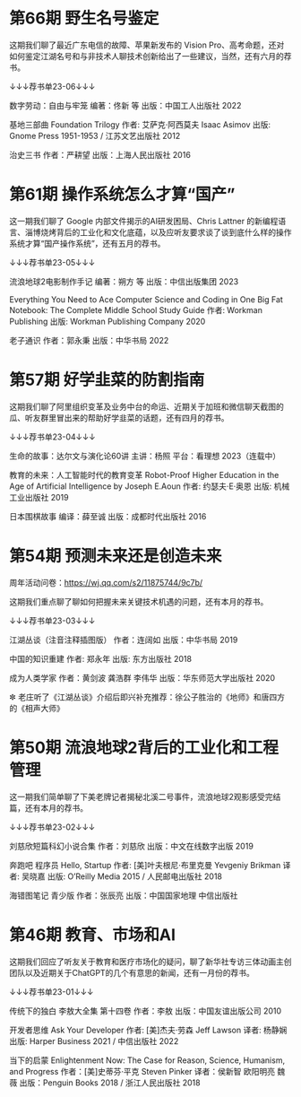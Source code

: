 # 第66期 野生名号鉴定
这期我们聊了最近广东电信的故障、苹果新发布的 Vision Pro、高考命题，还对如何鉴定江湖名号和与非技术人聊技术创新给出了一些建议，当然，还有六月的荐书。

↓↓↓荐书单23-06↓↓↓

数字劳动：自由与牢笼
编著：佟新 等
出版：中国工人出版社 2022

基地三部曲
Foundation Trilogy
作者: 艾萨克·阿西莫夫 Isaac Asimov
出版: Gnome Press 1951-1953 / 江苏文艺出版社 2012

治史三书
作者：严耕望
出版：上海人民出版社 2016

# 第61期 操作系统怎么才算“国产”
这一期我们聊了 Google 内部文件揭示的AI研发困局、Chris Lattner 的新编程语言、淄博烧烤背后的工业化和文化底蕴，以及应听友要求谈了谈到底什么样的操作系统才算“国产操作系统”，还有五月的荐书。

↓↓↓荐书单23-05↓↓↓

流浪地球2电影制作手记
编著：朔方 等
出版：中信出版集团 2023

Everything You Need to Ace Computer Science and Coding in One Big Fat Notebook: The Complete Middle School Study Guide
作者: Workman Publishing
出版: Workman Publishing Company 2020

老子通识
作者：郭永秉
出版：中华书局 2022

# 第57期 好学韭菜的防割指南
这期我们聊了阿里组织变革及业务中台的命运、近期关于加班和微信聊天截图的瓜、听友群里冒出来的帮助好学韭菜的话题，还有四月的荐书。

↓↓↓荐书单23-04↓↓↓

生命的故事：达尔文与演化论60讲
主讲：杨照
平台：看理想 2023（连载中）

教育的未来：人工智能时代的教育变革
Robot-Proof Higher Education in the Age of Artificial Intelligence by Joseph E.Aoun
作者: 约瑟夫·E·奥恩
出版: 机械工业出版社 2019

日本围棋故事
编译：薛至诚
出版：成都时代出版社 2016

# 第54期 预测未来还是创造未来
周年活动问卷：https://wj.qq.com/s2/11875744/9c7b/

这期我们重点聊了聊如何把握未来关键技术机遇的问题，还有本月的荐书。

↓↓↓荐书单23-03↓↓↓

江湖丛谈（注音注释插图版）
作者：连阔如
出版：中华书局 2019

中国的知识重建
作者: 郑永年
出版: 东方出版社 2018

成为人类学家
作者：黄剑波 龚浩群 李伟华
出版：华东师范大学出版社 2020

✼ 老庄听了《江湖丛谈》介绍后即兴补充推荐：徐公子胜治的《地师》和唐四方的《相声大师》

# 第50期 流浪地球2背后的工业化和工程管理
这一期我们简单聊了下美老牌记者揭秘北溪二号事件，流浪地球2观影感受完结篇，还有本月的荐书。

↓↓↓荐书单23-02↓↓↓

刘慈欣短篇科幻小说合集
作者：刘慈欣
出版：中文在线数字出版 2019

奔跑吧 程序员
Hello, Startup
作者: [美]叶夫根尼·布里克曼 Yevgeniy Brikman
译者: 吴晓嘉
出版: O’Reilly Media 2015 / 人民邮电出版社 2018

海错图笔记 青少版
作者：张辰亮
出版：中国国家地理 中信出版社

# 第46期 教育、市场和AI
这期我们回应了听友关于教育和医疗市场化的疑问，聊了新华社专访三体动画主创团队以及近期关于ChatGPT的几个有意思的新闻，还有一月份的荐书。

↓↓↓荐书单23-01↓↓↓

传统下的独白
李敖大全集 第十四卷
作者：李敖
出版：中国友谊出版公司 2010

开发者思维
Ask Your Developer
作者: [美]杰夫·劳森 Jeff Lawson
译者: 杨静娴
出版: Harper Business 2021 / 中信出版社 2022

当下的启蒙
Enlightenment Now: The Case for Reason, Science, Humanism, and Progress
作者：[美]史蒂芬·平克 Steven Pinker
译者：侯新智 欧阳明亮 魏薇
出版：Penguin Books 2018 / 浙江人民出版社 2018

